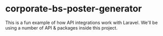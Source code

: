 # corporate-bs-poster-generator
This is a fun example of how API integrations work with Laravel. We'll be using a number of API &amp; packages inside this project.
